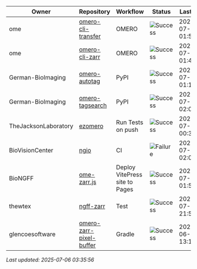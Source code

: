 | Owner | Repository | Workflow | Status | Last Run | URL |
| ----- | ---------- | -------- | ------ | -------- | --- |
| ome | [omero-cli-transfer](https://github.com/ome/omero-cli-transfer) | OMERO | ![Success](https://img.shields.io/badge/Success-brightgreen) | 2025-07-06 01:53:24 | [16094132748](https://github.com/ome/omero-cli-transfer/actions/runs/16094132748) |
| ome | [omero-cli-zarr](https://github.com/ome/omero-cli-zarr) | OMERO | ![Success](https://img.shields.io/badge/Success-brightgreen) | 2025-07-06 01:49:33 | [16094104484](https://github.com/ome/omero-cli-zarr/actions/runs/16094104484) |
| German-BioImaging | [omero-autotag](https://github.com/German-BioImaging/omero-autotag) | PyPI | ![Success](https://img.shields.io/badge/Success-brightgreen) | 2025-07-06 01:11:22 | [16093817358](https://github.com/German-BioImaging/omero-autotag/actions/runs/16093817358) |
| German-BioImaging | [omero-tagsearch](https://github.com/German-BioImaging/omero-tagsearch) | PyPI | ![Success](https://img.shields.io/badge/Success-brightgreen) | 2025-07-06 02:06:39 | [16094233523](https://github.com/German-BioImaging/omero-tagsearch/actions/runs/16094233523) |
| TheJacksonLaboratory | [ezomero](https://github.com/TheJacksonLaboratory/ezomero) | Run Tests on push | ![Success](https://img.shields.io/badge/Success-brightgreen) | 2025-07-06 00:37:04 | [16093550132](https://github.com/TheJacksonLaboratory/ezomero/actions/runs/16093550132) |
| BioVisionCenter | [ngio](https://github.com/BioVisionCenter/ngio) | CI | ![Failure](https://img.shields.io/badge/Failure-red) | 2025-07-06 02:09:15 | [16094254720](https://github.com/BioVisionCenter/ngio/actions/runs/16094254720) |
| BioNGFF | [ome-zarr.js](https://github.com/BioNGFF/ome-zarr.js) | Deploy VitePress site to Pages | ![Success](https://img.shields.io/badge/Success-brightgreen) | 2025-07-06 01:53:43 | [16094135296](https://github.com/BioNGFF/ome-zarr.js/actions/runs/16094135296) |
| thewtex | [ngff-zarr](https://github.com/thewtex/ngff-zarr) | Test | ![Success](https://img.shields.io/badge/Success-brightgreen) | 2025-07-03 21:51:29 | [16061213406](https://github.com/thewtex/ngff-zarr/actions/runs/16061213406) |
| glencoesoftware | [omero-zarr-pixel-buffer](https://github.com/glencoesoftware/omero-zarr-pixel-buffer) | Gradle | ![Success](https://img.shields.io/badge/Success-brightgreen) | 2025-06-18 13:11:48 | [15733787770](https://github.com/glencoesoftware/omero-zarr-pixel-buffer/actions/runs/15733787770) |


*Last updated: 2025-07-06 03:35:56*